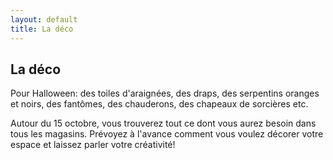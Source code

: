 ```yaml
---
layout: default
title: La déco
---
```


## La déco

Pour Halloween: des toiles d'araignées, des draps, des serpentins oranges et noirs, des fantômes, des chauderons, des chapeaux de sorcières etc.

Autour du 15 octobre, vous trouverez tout ce dont vous aurez besoin dans tous les magasins. Prévoyez à l'avance comment vous voulez décorer votre espace et laissez parler votre créativité!